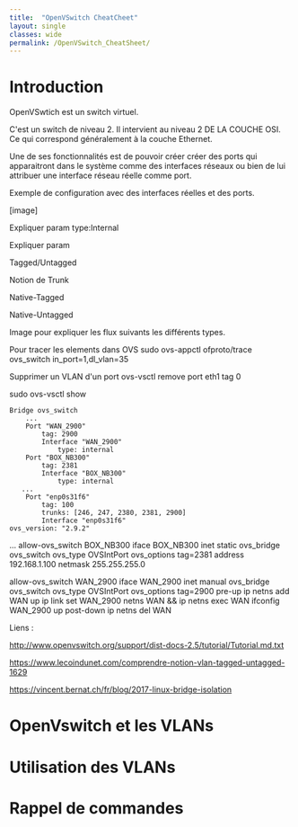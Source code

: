 ```yaml
---
title:  "OpenVSwitch CheatCheet"
layout: single
classes: wide
permalink: /OpenVSwitch_CheatSheet/
---
```

# Introduction

OpenVSwtich est un switch virtuel.

C'est un switch de niveau 2. Il intervient au niveau 2 DE LA COUCHE OSI.
Ce qui correspond généralement à la couche Ethernet.

Une de ses fonctionnalités est de pouvoir créer créer des ports qui apparaitront
dans le système comme des interfaces réseaux ou bien de lui attribuer une interface
réseau réelle comme port.

Exemple de configuration avec des interfaces réelles et des ports.

[image]



Expliquer param type:Internal

Expliquer param

Tagged/Untagged

Notion de Trunk

Native-Tagged

Native-Untagged

Image pour expliquer les flux suivants les différents types.

Pour tracer les elements dans OVS
 sudo ovs-appctl ofproto/trace ovs_switch in_port=1,dl_vlan=35


Supprimer un VLAN d'un port
ovs-vsctl remove port eth1 tag 0



 sudo ovs-vsctl show

    Bridge ovs_switch
        ...
        Port "WAN_2900"
            tag: 2900
            Interface "WAN_2900"
                type: internal
        Port "BOX_NB300"
            tag: 2381
            Interface "BOX_NB300"
                type: internal
       ...
        Port "enp0s31f6"
            tag: 100
            trunks: [246, 247, 2380, 2381, 2900]
            Interface "enp0s31f6"
    ovs_version: "2.9.2"


...
allow-ovs_switch BOX_NB300
iface BOX_NB300 inet static
    ovs_bridge ovs_switch
    ovs_type OVSIntPort
    ovs_options tag=2381
    address 192.168.1.100
    netmask 255.255.255.0


allow-ovs_switch WAN_2900
iface WAN_2900 inet manual
    ovs_bridge ovs_switch
    ovs_type OVSIntPort
    ovs_options tag=2900
    pre-up ip netns add WAN
    up ip link set WAN_2900 netns WAN && ip netns exec WAN ifconfig WAN_2900 up
    post-down ip netns del WAN




Liens :

http://www.openvswitch.org/support/dist-docs-2.5/tutorial/Tutorial.md.txt

https://www.lecoindunet.com/comprendre-notion-vlan-tagged-untagged-1629


https://vincent.bernat.ch/fr/blog/2017-linux-bridge-isolation


# OpenVswitch et les VLANs



# Utilisation des VLANs

# Rappel de commandes
